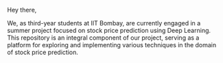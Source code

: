 Hey there,

We, as third-year students at IIT Bombay, are currently engaged in a summer project focused on stock price prediction using Deep Learning. This repository is an integral component of our project, serving as a platform for exploring and implementing various techniques in the domain of stock price prediction. 
